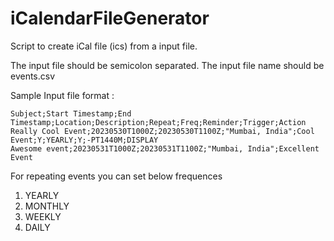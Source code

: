 # iCalendarFileGenerator

Script to create iCal file (ics) from a input file.

The input file should be semicolon separated.
The input file name should be events.csv


Sample Input file format :
```
Subject;Start Timestamp;End Timestamp;Location;Description;Repeat;Freq;Reminder;Trigger;Action
Really Cool Event;20230530T1000Z;20230530T1100Z;"Mumbai, India";Cool Event;Y;YEARLY;Y;-PT1440M;DISPLAY
Awesome event;20230531T1000Z;20230531T1100Z;"Mumbai, India";Excellent Event
```

For repeating events you can set below frequences
1. YEARLY
2. MONTHLY
3. WEEKLY
4. DAILY